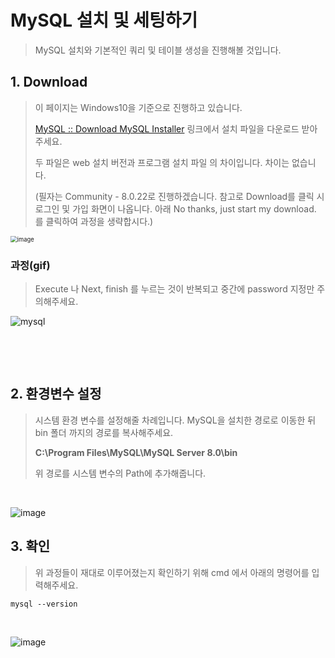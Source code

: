 # MySQL 설치 및 세팅하기

> MySQL 설치와 기본적인 쿼리 및 테이블 생성을 진행해볼 것입니다.



## 1. Download

> 이 페이지는 Windows10을 기준으로 진행하고 있습니다.
>
> [MySQL :: Download MySQL Installer](https://dev.mysql.com/downloads/windows/installer/) 링크에서 설치 파일을 다운로드 받아주세요.
>
> 두 파일은 web 설치 버전과 프로그램 설치 파일 의 차이입니다. 차이는 없습니다.
>
> (필자는 Community - 8.0.22로 진행하겠습니다. 
> 참고로 Download를 클릭 시 로그인 및 가입 화면이 나옵니다. 아래 No thanks, just start my download. 를 클릭하여 과정을 생략합시다.)

<img src="https://user-images.githubusercontent.com/22608825/100519896-2056eb00-31de-11eb-82d3-fc6cc4c7cfc2.png" alt="image" style="zoom: 67%;" />



### 과정(gif)

> Execute 나 Next, finish 를 누르는 것이 반복되고 중간에 password 지정만 주의해주세요.

![mysql](https://user-images.githubusercontent.com/22608825/100522325-299b8400-31ed-11eb-805d-6534da010072.gif)

​    

​     

## 2. 환경변수 설정

> 시스템 환경 변수를 설정해줄 차례입니다. MySQL을 설치한 경로로 이동한 뒤 bin 폴더 까지의 경로를 복사해주세요.
>
> **C:\Program Files\MySQL\MySQL Server 8.0\bin**
>
> 위 경로를 시스템 변수의 Path에 추가해줍니다.

​      

![image](https://user-images.githubusercontent.com/22608825/100522623-ceb65c80-31ed-11eb-95d1-dacd1693d5a6.png)



## 3. 확인

>위 과정들이 재대로 이루어졌는지 확인하기 위해 cmd 에서 아래의 명령어를 입력해주세요.

```
mysql --version
```

​       

![image](https://user-images.githubusercontent.com/22608825/100522695-25239b00-31ee-11eb-97dc-b09f4ca7be68.png)




